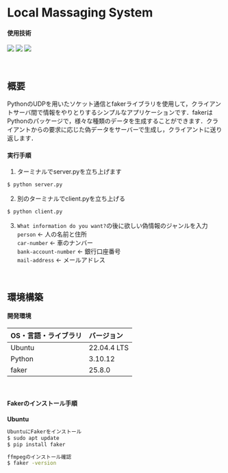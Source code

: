 # Local Massaging System

#### 使用技術
<p style="display: inline">
<img src="https://img.shields.io/badge/-Linux-212121.svg?logo=linux&style=popout">
<img src="https://img.shields.io/badge/-Python-FFC107.svg?logo=python&style=popout">
<img src="https://img.shields.io/badge/-Faker-007ec6.svg?logo=python&style=popout">
</p>

&nbsp;

## 概要
PythonのUDPを用いたソケット通信とfakerライブラリを使用して，クライアントサーバ間で情報をやりとりするシンプルなアプリケーションです．fakerはPythonのパッケージで，様々な種類のデータを生成することができます．クライアントからの要求に応じた偽データをサーバーで生成し，クライアントに送り返します．

#### 実行手順
1. ターミナルでserver.pyを立ち上げます
```bash
$ python server.py
```
2. 別のターミナルでclient.pyを立ち上げる
```bash
$ python client.py
```
3. `What information do you want?`の後に欲しい偽情報のジャンルを入力<br>
`person` ← 人の名前と住所<br>
`car-number` ← 車のナンバー<br>
`bank-account-number` ← 銀行口座番号<br>
`mail-address` ← メールアドレス<br>

&nbsp;

## 環境構築
#### 開発環境
| OS・言語・ライブラリ | バージョン |
| :------- | :------ |
| Ubuntu | 22.04.4 LTS |
| Python | 3.10.12 |
| faker | 25.8.0 |
<br>

#### Fakerのインストール手順
**Ubuntu**
```bash
UbuntuにFakerをインストール
$ sudo apt update
$ pip install faker

ffmpegのインストール確認
$ faker -version
```

​&nbsp;